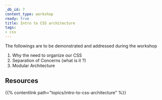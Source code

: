 ```yaml
---
_db_id: 7
content_type: workshop
ready: true
title: Intro to CSS architecture
tags:
- css
---
```


The followings are to be demonstrated and addressed during the workshop

1. Why the need to organize our CSS
2. Separation of Concerns (what is it ?)
3. Modular Architecture

## Resources

{{% contentlink path="topics/intro-to-css-architecture" %}}